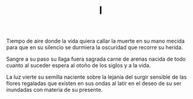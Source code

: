 ﻿---
title: I
categories:
- 111 sonetos
---

Tiempo de aire donde la vida quiera
callar la muerte en su mano mecida
para que en su silencio se durmiera
la oscuridad que recorre su herida.
 
Sangre a su paso su llaga fuera
sagrada carne de arenas nacida 
de todo cuanto al suceder espera
al otoño de los siglos y a la vida. 

La luz vierte su semilla naciente
sobre la lejanía del surgir 
sensible de las flores regaladas 
que existen en sus ondas al latir 
en el deseo de su ser inundadas 
con materia de su presente.
